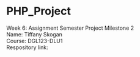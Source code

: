 # PHP_Project

Week 6: Assignment Semester Project Milestone 2  
Name: Tiffany Skogan  
Course: DGL123-DLU1  
Respository link:  

